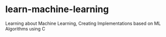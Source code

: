 # learn-machine-learning

Learning about Machine Learning, Creating Implementations based on ML Algorithms using C
